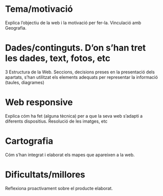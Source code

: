 # Tema/motivació

Explica l’objectiu de la web i la motivació per fer-la. Vinculació amb Geografia.

# Dades/continguts. D’on s’han tret les dades, text, fotos, etc

3 Estructura de la Web. Seccions, decisions preses en la presentació dels apartats, s’han utilitzat els elements adequats per representar la informació (taules, diagrames)

# Web responsive

Explica cóm ha fet (alguna tècnica) per a que la seva web s’adapti a diferents dispositius. Resolució de les imatges, etc

# Cartografia

Cóm s’han integrat i elaborat els mapes que apareixen a la web.

# Dificultats/millores 

Reflexiona proactivament sobre el producte elaborat.